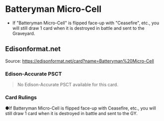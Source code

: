 # Batteryman Micro-Cell

*   If "Batteryman Micro-Cell" is flipped face-up with "Ceasefire", etc., you will still draw 1 card when it is destroyed in battle and sent to the Graveyard.

## Edisonformat.net

Source: https://edisonformat.net/card?name=Batteryman%20Micro-Cell

### Edison-Accurate PSCT

> No Edison-Accurate PSCT available for this card.

### Card Rulings

●If Batteryman Micro-Cell is flipped face-up with Ceasefire, etc., you will still draw 1 card when it is destroyed in battle and sent to the GY.
            